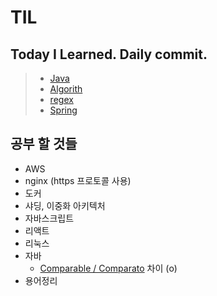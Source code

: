 TIL
====================
Today I Learned. Daily commit.
------------------------------
>* [Java](https://github.com/dpudpu/TIL/tree/master/algorithm)
>* [Algorith](https://github.com/dpudpu/TIL/tree/master/java)
>* [regex](https://github.com/dpudpu/TIL/tree/master/regex)
>* [Spring](https://github.com/dpudpu/TIL/tree/master/spring)

## 공부 할 것들

- AWS
- nginx (https 프로토콜 사용)
- 도커
- 샤딩, 이중화 아키텍처
- 자바스크립트
- 리액트
- 리눅스
- 자바 
  - [Comparable / Comparato](http://dev-daddy.tistory.com/23) 차이 (o) 
- 용어정리
